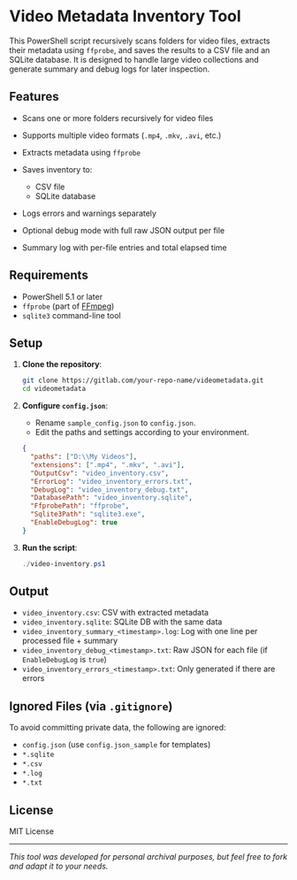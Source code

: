 # Video Metadata Inventory Tool

This PowerShell script recursively scans folders for video files, extracts their metadata using `ffprobe`, and saves the results to a CSV file and an SQLite database. It is designed to handle large video collections and generate summary and debug logs for later inspection.

## Features

* Scans one or more folders recursively for video files
* Supports multiple video formats (`.mp4`, `.mkv`, `.avi`, etc.)
* Extracts metadata using `ffprobe`
* Saves inventory to:

  * CSV file
  * SQLite database
* Logs errors and warnings separately
* Optional debug mode with full raw JSON output per file
* Summary log with per-file entries and total elapsed time

## Requirements

* PowerShell 5.1 or later
* `ffprobe` (part of [FFmpeg](https://ffmpeg.org/))
* `sqlite3` command-line tool

## Setup

1. **Clone the repository**:

   ```bash
   git clone https://gitlab.com/your-repo-name/videometadata.git
   cd videometadata
   ```

2. **Configure `config.json`**:

   * Rename `sample_config.json` to `config.json`.
   * Edit the paths and settings according to your environment.

   ```json
   {
     "paths": ["D:\\My Videos"],
     "extensions": [".mp4", ".mkv", ".avi"],
     "OutputCsv": "video_inventory.csv",
     "ErrorLog": "video_inventory_errors.txt",
     "DebugLog": "video_inventory_debug.txt",
     "DatabasePath": "video_inventory.sqlite",
     "FfprobePath": "ffprobe",
     "Sqlite3Path": "sqlite3.exe",
     "EnableDebugLog": true
   }
   ```

3. **Run the script**:

   ```powershell
   ./video-inventory.ps1
   ```

## Output

* `video_inventory.csv`: CSV with extracted metadata
* `video_inventory.sqlite`: SQLite DB with the same data
* `video_inventory_summary_<timestamp>.log`: Log with one line per processed file + summary
* `video_inventory_debug_<timestamp>.txt`: Raw JSON for each file (if `EnableDebugLog` is `true`)
* `video_inventory_errors_<timestamp>.txt`: Only generated if there are errors

## Ignored Files (via `.gitignore`)

To avoid committing private data, the following are ignored:

* `config.json` (use `config.json_sample` for templates)
* `*.sqlite`
* `*.csv`
* `*.log`
* `*.txt`

## License

MIT License

---

*This tool was developed for personal archival purposes, but feel free to fork and adapt it to your needs.*
